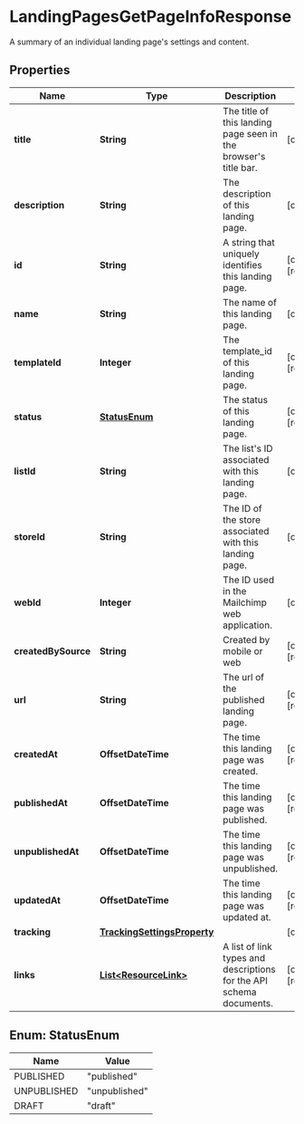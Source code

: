 

# LandingPagesGetPageInfoResponse

A summary of an individual landing page's settings and content.

## Properties

| Name | Type | Description | Notes |
|------------ | ------------- | ------------- | -------------|
|**title** | **String** | The title of this landing page seen in the browser&#39;s title bar. |  [optional] |
|**description** | **String** | The description of this landing page. |  [optional] |
|**id** | **String** | A string that uniquely identifies this landing page. |  [optional] [readonly] |
|**name** | **String** | The name of this landing page. |  [optional] |
|**templateId** | **Integer** | The template_id of this landing page. |  [optional] [readonly] |
|**status** | [**StatusEnum**](#StatusEnum) | The status of this landing page. |  [optional] [readonly] |
|**listId** | **String** | The list&#39;s ID associated with this landing page. |  [optional] |
|**storeId** | **String** | The ID of the store associated with this landing page. |  [optional] |
|**webId** | **Integer** | The ID used in the Mailchimp web application. |  [optional] |
|**createdBySource** | **String** | Created by mobile or web |  [optional] [readonly] |
|**url** | **String** | The url of the published landing page. |  [optional] [readonly] |
|**createdAt** | **OffsetDateTime** | The time this landing page was created. |  [optional] [readonly] |
|**publishedAt** | **OffsetDateTime** | The time this landing page was published. |  [optional] [readonly] |
|**unpublishedAt** | **OffsetDateTime** | The time this landing page was unpublished. |  [optional] [readonly] |
|**updatedAt** | **OffsetDateTime** | The time this landing page was updated at. |  [optional] [readonly] |
|**tracking** | [**TrackingSettingsProperty**](TrackingSettingsProperty.md) |  |  [optional] |
|**links** | [**List&lt;ResourceLink&gt;**](ResourceLink.md) | A list of link types and descriptions for the API schema documents. |  [optional] [readonly] |



## Enum: StatusEnum

| Name | Value |
|---- | -----|
| PUBLISHED | &quot;published&quot; |
| UNPUBLISHED | &quot;unpublished&quot; |
| DRAFT | &quot;draft&quot; |



